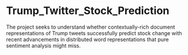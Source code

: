# Trump_Twitter_Stock_Prediction
The project seeks to understand whether contextually-rich document representations of Trump tweets successfully predict stock change with recent advancements in distributed word representations that pure sentiment analysis might miss.
